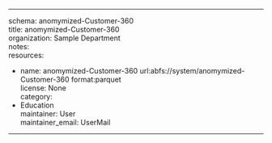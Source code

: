 


---  
schema: anomymized-Customer-360  
title: anomymized-Customer-360  
organization: Sample Department  
notes:   
resources:  
- name: anomymized-Customer-360 
 url:abfs://system/anomymized-Customer-360 
 format:parquet  
license: None  
category:
 - Education  
maintainer: User  
maintainer_email: UserMail  
---